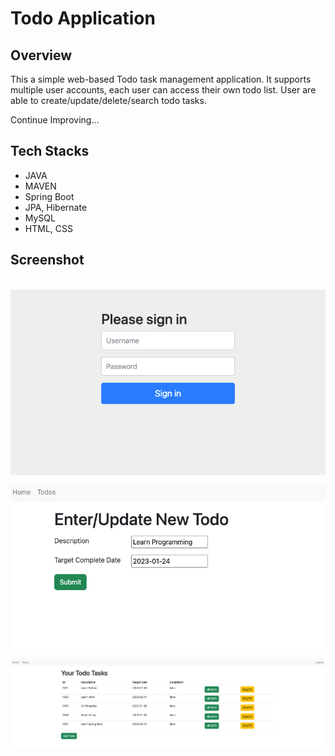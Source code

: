 # Todo Application

## Overview
This a simple web-based Todo task management application. It supports multiple user accounts, each user can 
access their own todo list. User are able to create/update/delete/search todo tasks.

Continue Improving...

## Tech Stacks
* JAVA
* MAVEN
* Spring Boot
* JPA, Hibernate
* MySQL
* HTML, CSS

## Screenshot
<br/>
<img alt="img.png" src="src/main/resources/pics/img.png"/>
<br/>

![img_1.png](img_1.png)
<br/>

<img alt="img.png" src="img.png"/>


